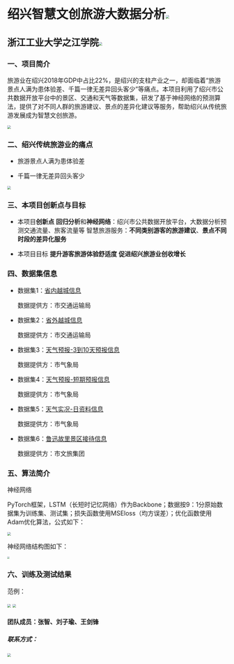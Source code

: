 # 绍兴智慧文创旅游大数据分析<img src="https://github.com/LKCN/TouristEstimation/tree/master/img/logo.png" style="zoom:50%;" />

## 浙江工业大学之江学院<img src="https://github.com/LKCN/TouristEstimation/tree/master/img/xiaohui.png" style="zoom:50%;" />

### 一、项目简介

旅游业在绍兴2018年GDP中占比22%，是绍兴的支柱产业之一，却面临着“旅游景点人满为患体验差、千篇一律无差异回头客少”等痛点。本项目利用了绍兴市公共数据开放平台中的景区、交通和天气等数据集，研发了基于神经网络的预测算法，提供了对不同人群的旅游建议、景点的差异化建议等服务，帮助绍兴从传统旅游发展成为智慧文创旅游。

<img src="https://github.com/LKCN/TouristEstimation/tree/master/img/bg.png" style="zoom:50%;"/>

### 二、绍兴传统旅游业的痛点

- 旅游景点人满为患体验差

- 千篇一律无差异回头客少

<img src="https://github.com/LKCN/TouristEstimation/tree/master/img/td.png" style="zoom:50%;"/>

### 三、本项目创新点与目标

- 本项目**创新点**
  **回归分析**和**神经网络**：绍兴市公共数据开放平台，大数据分析预测交通流量、旅客流量等
  智慧旅游服务：**不同类别游客的旅游建议**、**景点不同时段的差异化服务**

- 本项目目标
  **提升游客旅游体验舒适度**
  **促进绍兴旅游业创收增长**

### 四、数据集信息

- 数据集1：[省内越城信息](https://data.sx.zjzwfw.gov.cn/kf/open/table/detail/7003)

  数据提供方：市交通运输局

- 数据集2：[省外越城信息](https://data.sx.zjzwfw.gov.cn/kf/open/table/detail/7005)

  数据提供方：市交通运输局

- 数据集3：[天气预报-3到10天预报信息](https://data.sx.zjzwfw.gov.cn/kf/open/table/detail/7113)

  数据提供方：市气象局

- 数据集4：[天气预报-短期预报信息](https://data.sx.zjzwfw.gov.cn/kf/open/table/detail/7127)

  数据提供方：市气象局 

- 数据集5：[天气实况-日资料信息](https://data.sx.zjzwfw.gov.cn/kf/open/table/detail/7119)

  数据提供方：市气象局

- 数据集6：[鲁迅故里景区接待信息](https://data.sx.zjzwfw.gov.cn/kf/open/table/detail/6889)

  数据提供方：市文旅集团

### 五、算法简介

神经网络

PyTorch框架，LSTM（长短时记忆网络）作为Backbone；数据按9：1分原始数据集为训练集、测试集；损失函数使用MSEloss（均方误差）；优化函数使用Adam优化算法，公式如下：

<img src="https://github.com/LKCN/TouristEstimation/tree/master/img/adam.png" style="zoom:50%;" />

神经网络结构图如下：

<img src="https://github.com/LKCN/TouristEstimation/tree/master/img/LSTM.png" style="zoom:33%;" />

### 六、训练及测试结果

范例：

<img src="https://github.com/LKCN/TouristEstimation/tree/master/img/test.png" style="zoom:50%;" />

<img src="https://github.com/LKCN/TouristEstimation/tree/master/img/result.png" style="zoom:50%;" />

#### 团队成员：张智、刘子瑜、王剑锋

##### 联系方式：

<img src="https://github.com/LKCN/TouristEstimation/tree/master/img/lianxi.png" style="zoom:50%;" />

